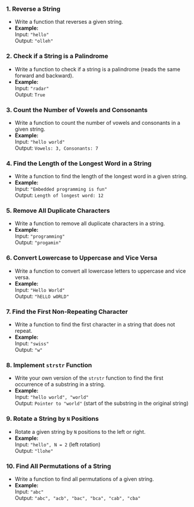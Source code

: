 
### 1. **Reverse a String**
   - Write a function that reverses a given string.
   - **Example:**  
     Input: `"hello"`  
     Output: `"olleh"`

### 2. **Check if a String is a Palindrome**
   - Write a function to check if a string is a palindrome (reads the same forward and backward).
   - **Example:**  
     Input: `"radar"`  
     Output: `True`

### 3. **Count the Number of Vowels and Consonants**
   - Write a function to count the number of vowels and consonants in a given string.
   - **Example:**  
     Input: `"hello world"`  
     Output: `Vowels: 3, Consonants: 7`

### 4. **Find the Length of the Longest Word in a String**
   - Write a function to find the length of the longest word in a given string.
   - **Example:**  
     Input: `"Embedded programming is fun"`  
     Output: `Length of longest word: 12`

### 5. **Remove All Duplicate Characters**
   - Write a function to remove all duplicate characters in a string.
   - **Example:**  
     Input: `"programming"`  
     Output: `"progamin"`

### 6. **Convert Lowercase to Uppercase and Vice Versa**
   - Write a function to convert all lowercase letters to uppercase and vice versa.
   - **Example:**  
     Input: `"Hello World"`  
     Output: `"hELLO wORLD"`

### 7. **Find the First Non-Repeating Character**
   - Write a function to find the first character in a string that does not repeat.
   - **Example:**  
     Input: `"swiss"`  
     Output: `"w"`

### 8. **Implement `strstr` Function**
   - Write your own version of the `strstr` function to find the first occurrence of a substring in a string.
   - **Example:**  
     Input: `"hello world", "world"`  
     Output: `Pointer to "world"` (start of the substring in the original string)

### 9. **Rotate a String by `N` Positions**
   - Rotate a given string by `N` positions to the left or right.
   - **Example:**  
     Input: `"hello", N = 2` (left rotation)  
     Output: `"llohe"`

### 10. **Find All Permutations of a String**
   - Write a function to find all permutations of a given string.
   - **Example:**  
     Input: `"abc"`  
     Output: `"abc", "acb", "bac", "bca", "cab", "cba"`

